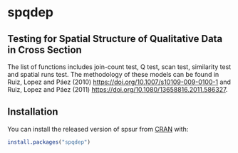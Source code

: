 # spqdep

## Testing for Spatial Structure of Qualitative Data in Cross Section

The list of functions includes join-count test, Q test, scan test, similarity test and spatial runs test. The methodology of these models can be found in  Ruiz, Lopez and Páez (2010) https://doi.org/10.1007/s10109-009-0100-1 and Ruiz, Lopez and Páez (2011) https://doi.org/10.1080/13658816.2011.586327.

##  Installation

You can install the released version of spsur from
[CRAN](https://CRAN.R-project.org) with:

``` r
install.packages("spqdep")
